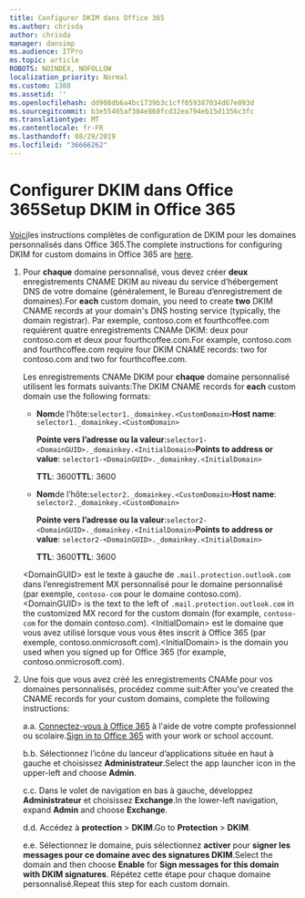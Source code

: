 ```yaml
---
title: Configurer DKIM dans Office 365
ms.author: chrisda
author: chrisda
manager: dansimp
ms.audience: ITPro
ms.topic: article
ROBOTS: NOINDEX, NOFOLLOW
localization_priority: Normal
ms.custom: 1388
ms.assetid: ''
ms.openlocfilehash: dd908db6a4bc1739b3c1cff059387034d67e093d
ms.sourcegitcommit: b3e55405af384e868fcd32ea794eb15d1356c3fc
ms.translationtype: MT
ms.contentlocale: fr-FR
ms.lasthandoff: 08/29/2019
ms.locfileid: "36666262"
---
```

# <a name="setup-dkim-in-office-365"></a><span data-ttu-id="81154-102">Configurer DKIM dans Office 365</span><span class="sxs-lookup"><span data-stu-id="81154-102">Setup DKIM in Office 365</span></span>

<span data-ttu-id="81154-103">[Voici](https://docs.microsoft.com/office365/SecurityCompliance/use-dkim-to-validate-outbound-email#what-you-need-to-do-to-manually-set-up-dkim-in-office-365)les instructions complètes de configuration de DKIM pour les domaines personnalisés dans Office 365.</span><span class="sxs-lookup"><span data-stu-id="81154-103">The complete instructions for configuring DKIM for custom domains in Office 365 are [here](https://docs.microsoft.com/office365/SecurityCompliance/use-dkim-to-validate-outbound-email#what-you-need-to-do-to-manually-set-up-dkim-in-office-365).</span></span>

1. <span data-ttu-id="81154-104">Pour **chaque** domaine personnalisé, vous devez créer **deux** enregistrements CNAME DKIM au niveau du service d’hébergement DNS de votre domaine (généralement, le Bureau d’enregistrement de domaines).</span><span class="sxs-lookup"><span data-stu-id="81154-104">For **each** custom domain, you need to create **two** DKIM CNAME records at your domain's DNS hosting service (typically, the domain registrar).</span></span> <span data-ttu-id="81154-105">Par exemple, contoso.com et fourthcoffee.com requièrent quatre enregistrements CNAMe DKIM: deux pour contoso.com et deux pour fourthcoffee.com.</span><span class="sxs-lookup"><span data-stu-id="81154-105">For example, contoso.com and fourthcoffee.com require four DKIM CNAME records: two for contoso.com and two for fourthcoffee.com.</span></span>

   <span data-ttu-id="81154-106">Les enregistrements CNAMe DKIM pour **chaque** domaine personnalisé utilisent les formats suivants:</span><span class="sxs-lookup"><span data-stu-id="81154-106">The DKIM CNAME records for **each** custom domain use the following formats:</span></span>

   - <span data-ttu-id="81154-107">**Nom**de l’hôte:`selector1._domainkey.<CustomDomain>`</span><span class="sxs-lookup"><span data-stu-id="81154-107">**Host name**: `selector1._domainkey.<CustomDomain>`</span></span>

     <span data-ttu-id="81154-108">**Pointe vers l’adresse ou la valeur**:`selector1-<DomainGUID>._domainkey.<InitialDomain>`</span><span class="sxs-lookup"><span data-stu-id="81154-108">**Points to address or value**: `selector1-<DomainGUID>._domainkey.<InitialDomain>`</span></span>

     <span data-ttu-id="81154-109">**TTL**: 3600</span><span class="sxs-lookup"><span data-stu-id="81154-109">**TTL**: 3600</span></span>

   - <span data-ttu-id="81154-110">**Nom**de l’hôte:`selector2._domainkey.<CustomDomain>`</span><span class="sxs-lookup"><span data-stu-id="81154-110">**Host name**: `selector2._domainkey.<CustomDomain>`</span></span>

     <span data-ttu-id="81154-111">**Pointe vers l’adresse ou la valeur**:`selector2-<DomainGUID>._domainkey.<InitialDomain>`</span><span class="sxs-lookup"><span data-stu-id="81154-111">**Points to address or value**: `selector2-<DomainGUID>._domainkey.<InitialDomain>`</span></span>

     <span data-ttu-id="81154-112">**TTL**: 3600</span><span class="sxs-lookup"><span data-stu-id="81154-112">**TTL**: 3600</span></span>

   <span data-ttu-id="81154-113">\<DomainGUID\> est le texte à gauche de `.mail.protection.outlook.com` dans l’enregistrement MX personnalisé pour le domaine personnalisé (par exemple, `contoso-com` pour le domaine contoso.com).</span><span class="sxs-lookup"><span data-stu-id="81154-113">\<DomainGUID\> is the text to the left of `.mail.protection.outlook.com` in the customized MX record for the custom domain (for example, `contoso-com` for the domain contoso.com).</span></span> <span data-ttu-id="81154-114">\<InitialDomain\> est le domaine que vous avez utilisé lorsque vous vous êtes inscrit à Office 365 (par exemple, contoso.onmicrosoft.com).</span><span class="sxs-lookup"><span data-stu-id="81154-114">\<InitialDomain\> is the domain you used when you signed up for Office 365 (for example, contoso.onmicrosoft.com).</span></span>

2. <span data-ttu-id="81154-115">Une fois que vous avez créé les enregistrements CNAMe pour vos domaines personnalisés, procédez comme suit:</span><span class="sxs-lookup"><span data-stu-id="81154-115">After you've created the CNAME records for your custom domains, complete the following instructions:</span></span>

   <span data-ttu-id="81154-116">a.</span><span class="sxs-lookup"><span data-stu-id="81154-116">a.</span></span> <span data-ttu-id="81154-117">[Connectez-vous à Office 365](https://support.office.microsoft.com/article/e9eb7d51-5430-4929-91ab-6157c5a050b4) à l'aide de votre compte professionnel ou scolaire.</span><span class="sxs-lookup"><span data-stu-id="81154-117">[Sign in to Office 365](https://support.office.microsoft.com/article/e9eb7d51-5430-4929-91ab-6157c5a050b4) with your work or school account.</span></span>

   <span data-ttu-id="81154-118">b.</span><span class="sxs-lookup"><span data-stu-id="81154-118">b.</span></span> <span data-ttu-id="81154-119">Sélectionnez l’icône du lanceur d’applications située en haut à gauche et choisissez **Administrateur**.</span><span class="sxs-lookup"><span data-stu-id="81154-119">Select the app launcher icon in the upper-left and choose **Admin**.</span></span>

   <span data-ttu-id="81154-120">c.</span><span class="sxs-lookup"><span data-stu-id="81154-120">c.</span></span> <span data-ttu-id="81154-121">Dans le volet de navigation en bas à gauche, développez **Administrateur** et choisissez **Exchange**.</span><span class="sxs-lookup"><span data-stu-id="81154-121">In the lower-left navigation, expand **Admin** and choose **Exchange**.</span></span>

   <span data-ttu-id="81154-122">d.</span><span class="sxs-lookup"><span data-stu-id="81154-122">d.</span></span> <span data-ttu-id="81154-123">Accédez à **protection** > **DKIM**.</span><span class="sxs-lookup"><span data-stu-id="81154-123">Go to **Protection** > **DKIM**.</span></span>

   <span data-ttu-id="81154-124">e.</span><span class="sxs-lookup"><span data-stu-id="81154-124">e.</span></span> <span data-ttu-id="81154-125">Sélectionnez le domaine, puis sélectionnez **activer** pour **signer les messages pour ce domaine avec des signatures DKIM**.</span><span class="sxs-lookup"><span data-stu-id="81154-125">Select the domain and then choose **Enable** for **Sign messages for this domain with DKIM signatures**.</span></span> <span data-ttu-id="81154-126">Répétez cette étape pour chaque domaine personnalisé.</span><span class="sxs-lookup"><span data-stu-id="81154-126">Repeat this step for each custom domain.</span></span>
